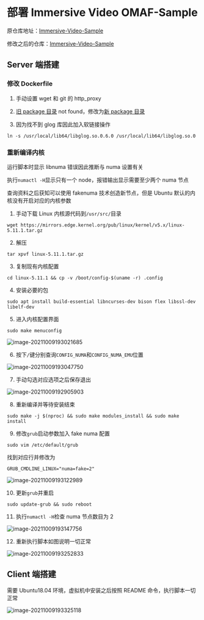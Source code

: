 # 部署 Immersive Video OMAF-Sample


原仓库地址：[Immersive-Video-Sample](https://github.com/OpenVisualCloud/Immersive-Video-Sample)

修改之后的仓库：[Immersive-Video-Sample](https://github.com/ayamir/Immersive-Video-Sample)

## Server 端搭建

### 修改 Dockerfile

1. 手动设置 wget 和 git 的 http_proxy

2. [旧 package 目录](https://download-ib01.fedoraproject.org/pub/epel/7/x86_64/Packages/e/epel-release-7-13.noarch.rpm) not found，修改为[新 package 目录](https://rpmfind.net/linux/epel/7/aarch64/Packages/e/epel-release-7-12.noarch.rpm)

3. 因为找不到 glog 库因此加入软链接操作

```shell
ln -s /usr/local/lib64/libglog.so.0.6.0 /usr/local/lib64/libglog.so.0
```

### 重新编译内核

运行脚本时显示 libnuma 错误因此推断与 numa 设置有关

执行`numactl -H`显示只有一个 node，报错输出显示需要至少两个 numa 节点

查询资料之后获知可以使用 fakenuma 技术创造新节点，但是 Ubuntu 默认的内核没有开启对应的内核参数

1. 手动下载 Linux 内核源代码到`/usr/src/`目录

```shell
wget https://mirrors.edge.kernel.org/pub/linux/kernel/v5.x/linux-5.11.1.tar.gz
```

2. 解压

```shell
tar xpvf linux-5.11.1.tar.gz
```

3. 复制现有内核配置

```shell
cd linux-5.11.1 && cp -v /boot/config-$(uname -r) .config
```

4. 安装必要的包

```shell
sudo apt install build-essential libncurses-dev bison flex libssl-dev libelf-dev
```

5. 进入内核配置界面

```shell
sudo make menuconfig
```

![image-20211009193021685](https://i.loli.net/2021/10/09/nF4faG93X6L5CsV.png)

6. 按下`/`键分别查询`CONFIG_NUMA`和`CONFIG_NUMA_EMU`位置

![image-20211009193047750](https://i.loli.net/2021/10/09/B6YvCUfxwFyQDzZ.png)

7. 手动勾选对应选项之后保存退出

![image-20211009192905903](https://i.loli.net/2021/10/09/aTsqJfkxNznE8Yw.png)

8. 重新编译并等待安装结束

```shell
sudo make -j $(nproc) && sudo make modules_install && sudo make install
```

9. 修改`grub`启动参数加入 fake numa 配置

```shell
sudo vim /etc/default/grub
```

找到对应行并修改为

```shell
GRUB_CMDLINE_LINUX="numa=fake=2"
```

![image-20211009193122989](https://i.loli.net/2021/10/09/kSg1xMt3aNJXviQ.png)

10. 更新`grub`并重启

```shell
sudo update-grub && sudo reboot
```

11. 执行`numactl -H`检查 numa 节点数目为 2

![image-20211009193147756](https://i.loli.net/2021/10/09/TksudNKlZYpGCB4.png)

12. 重新执行脚本如图说明一切正常

![image-20211009193252833](https://i.loli.net/2021/10/09/zDc3qXB98vZAOie.png)

## Client 端搭建

需要 Ubuntu18.04 环境，虚拟机中安装之后按照 README 命令，执行脚本一切正常

![image-20211009193325118](https://i.loli.net/2021/10/09/75BOFntKyeTIrhv.png)

